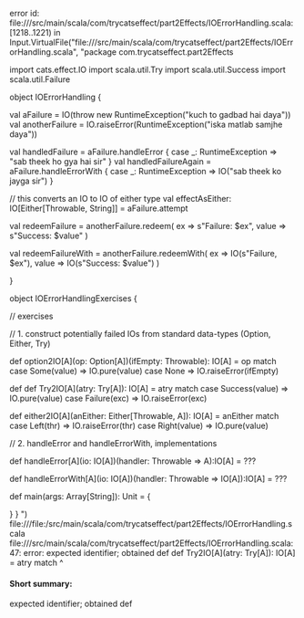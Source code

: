 error id: file://<WORKSPACE>/src/main/scala/com/trycatseffect/part2Effects/IOErrorHandling.scala:[1218..1221) in Input.VirtualFile("file://<WORKSPACE>/src/main/scala/com/trycatseffect/part2Effects/IOErrorHandling.scala", "package com.trycatseffect.part2Effects

import cats.effect.IO
import scala.util.Try
import scala.util.Success
import scala.util.Failure

object IOErrorHandling {

  val aFailure = IO(throw new RuntimeException("kuch to gadbad hai daya"))
  val anotherFailure =
    IO.raiseError(RuntimeException("iska matlab samjhe daya"))

  val handledFailure = aFailure.handleError { case _: RuntimeException =>
    "sab theek ho gya hai sir"
  }
  val handledFailureAgain = aFailure.handleErrorWith {
    case _: RuntimeException => IO("sab theek ko jayga sir")
  }

  // this converts an IO to IO of either type
  val effectAsEither: IO[Either[Throwable, String]] = aFailure.attempt

  val redeemFailure = anotherFailure.redeem(
    ex => s"Failure: $ex",
    value => s"Success: $value"
  )

  val redeemFailureWith = anotherFailure.redeemWith(
    ex => IO(s"Failure, $ex"),
    value => IO(s"Success: $value")
  )

}

object IOErrorHandlingExercises {

  // exercises

  // 1. construct potentially failed IOs from standard data-types  (Option, Either, Try)

  def option2IO[A](op: Option[A])(ifEmpty: Throwable): IO[A] = op match
    case Some(value) => IO.pure(value)
    case None        => IO.raiseError(ifEmpty)

  def
  def Try2IO[A](atry: Try[A]): IO[A] = atry match
    case Success(value) => IO.pure(value)
    case Failure(exc) => IO.raiseError(exc)

  def either2IO[A](anEither: Either[Throwable, A]): IO[A] = anEither match
    case Left(thr) => IO.raiseError(thr)
    case Right(value) => IO.pure(value) 
  

  // 2. handleError and handleErrorWith, implementations

  def handleError[A](io: IO[A])(handler: Throwable => A):IO[A] = ???

  def handleErrorWith[A](io: IO[A])(handler: Throwable => IO[A]):IO[A] = ???


  def main(args: Array[String]): Unit = {

  }
}
")
file://<WORKSPACE>/file:<WORKSPACE>/src/main/scala/com/trycatseffect/part2Effects/IOErrorHandling.scala
file://<WORKSPACE>/src/main/scala/com/trycatseffect/part2Effects/IOErrorHandling.scala:47: error: expected identifier; obtained def
  def Try2IO[A](atry: Try[A]): IO[A] = atry match
  ^
#### Short summary: 

expected identifier; obtained def